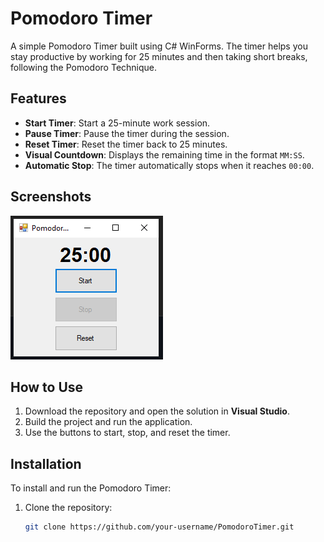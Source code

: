 # Pomodoro Timer

A simple Pomodoro Timer built using C# WinForms. The timer helps you stay productive by working for 25 minutes and then taking short breaks, following the Pomodoro Technique.

## Features

- **Start Timer**: Start a 25-minute work session.
- **Pause Timer**: Pause the timer during the session.
- **Reset Timer**: Reset the timer back to 25 minutes.
- **Visual Countdown**: Displays the remaining time in the format `MM:SS`.
- **Automatic Stop**: The timer automatically stops when it reaches `00:00`.

## Screenshots

![Pomodoro Timer](screenshot.png)

## How to Use

1. Download the repository and open the solution in **Visual Studio**.
2. Build the project and run the application.
3. Use the buttons to start, stop, and reset the timer.

## Installation

To install and run the Pomodoro Timer:

1. Clone the repository:
   ```bash
   git clone https://github.com/your-username/PomodoroTimer.git
